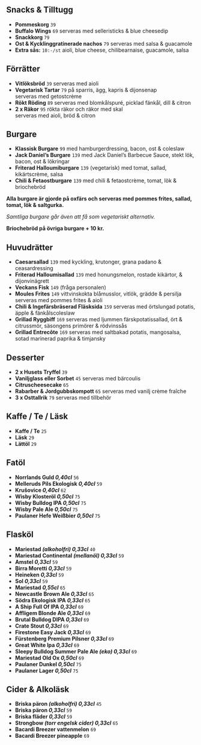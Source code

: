 
## Snacks & Tilltugg

* **Pommeskorg** `39`
* **Buffalo Wings** `69` serveras med selleristicks & blue cheesedip
* **Snackkorg** `79`
* **Ost & Kycklinggratinerade nachos** `79` serveras med salsa & guacamole
* **Extra sås:** `10:-/st` aioli, blue cheese, chilibearnaise, guacamole, salsa


## Förrätter

* **Vitlöksbröd** `39` serveras med aioli
* **Vegetarisk Tartar** `79` på sparris, ägg, kapris & dijonsenap<br>serveras med getostcrème
* **Rökt Röding** `89` serveras med blomkålspuré, picklad fänkål, dill & citron
* **2 x Räkor** `95` rökta räkor och räkor med skal<br>serveras med aioli, bröd & citron


## Burgare

* **Klassisk Burgare** `99` med hamburgerdressing, bacon, ost & coleslaw
* **Jack Daniel’s Burgare** `139` med Jack Daniel’s Barbecue Sauce, stekt lök, bacon, ost & lökringar
* **Friterad Halloumiburgare** `139` (vegetarisk) med tomat, sallad, kikärtscrème, salsa
* **Chili & Fetaostburgare** `139` med chili & fetaostcrème, tomat, lök & briochebröd

**Alla burgare är gjorde på oxfärs och serveras med pommes frites, sallad, tomat, lök & saltgurka.**

*Samtliga burgare går även att få som vegetariskt alternativ.*

**Briochebröd på övriga burgare + 10 kr.**


## Huvudrätter

* **Caesarsallad** `139` med kyckling, krutonger, grana padano & ceasardressing
* **Friterad Halloumisallad** `139` med honungsmelon, rostade kikärtor, & dijonvinägrett
* **Veckans Fisk** `149` (fråga personalen)
* **Moules Frites** `149` vittvinskokta blåmusslor, vitlök, grädde & persilja<br>serveras med pommes frites & aioli
* **Chili & Ingefärsbräserad Fläsksida** `159` serveras med örtslungad potatis, äpple & fänkålscoleslaw
* **Grillad Ryggbiff** `169` serveras med ljummen färskpotatissallad, ört & citrussmör, säsongens primörer & rödvinssås
* **Grillad Entrecôte** `169` serveras med saltbakad potatis, mangosalsa, sotad marinerad paprika & timjansky


## Desserter

* **2 x Husets Tryffel** `39`
* **Vaniljglass eller Sorbet** `45` serveras med bärcoulis
* **Citruscheesecake** `65`
* **Rabarber & Jordgubbskompott** `65` serveras med vanilj crème fraîche
* **3 x Osttallrik** `79` serveras med tillbehör


## Kaffe / Te / Läsk

* **Kaffe / Te** `25`
* **Läsk** `29`
* **Lättöl** `29`


## Fatöl

* **Norrlands Guld _0,40cl_** `56`
* **Melleruds Pils Ekologisk _0,40cl_** `59`
* **Krušovice _0,40cl_** `62`
* **Wisby Klosteröl _0,50cl_** `75`
* **Wisby Bulldog IPA _0,50cl_** `75`
* **Wisby Pale Ale _0,50cl_** `75`
* **Paulaner Hefe Weißbier _0,50cl_** `75`


## Flasköl

* **Mariestad _(alkoholfri) 0,33cl_** `40`
* **Mariestad Continental _(mellanöl) 0,33cl_** `59`
* **Amstel _0,33cl_** `59`
* **Birra Moretti _0,33cl_** `59`
* **Heineken _0,33cl_** `59`
* **Sol _0,33cl_** `59`
* **Mariestad _0,55cl_** `65`
* **Newcastle Brown Ale _0,33cl_** `65`
* **Södra Ekologisk IPA _0,33cl_** `65`
* **A Ship Full Of IPA _0,33cl_** `69`
* **Affligem Blonde Ale _0,33cl_** `69`
* **Brutal Bulldog DIPA _0,33cl_** `69`
* **Crate Stout _0,33cl_** `69`
* **Firestone Easy Jack _0,33cl_** `69`
* **Fürstenberg Premium Pilsner _0,33cl_** `69`
* **Great White Ipa _0,33cl_** `69`
* **Sleepy Bulldog Summer Pale Ale _(eko) 0,33cl_** `69`
* **Mariestad Old Ox _0,50cl_** `69`
* **Paulaner Dunkel _0,50cl_** `75`
* **Paulaner Lager _0,50cl_** `75`


## Cider & Alkoläsk

* **Briska päron _(alkoholfri) 0,33cl_** `45`
* **Briska päron _0,33cl_** `59`
* **Briska fläder _0,33cl_** `59`
* **Strongbow _(torr engelsk cider) 0,33cl_** `65`
* **Bacardi Breezer vattenmelon** `69`
* **Bacardi Breezer pineapple** `69`
